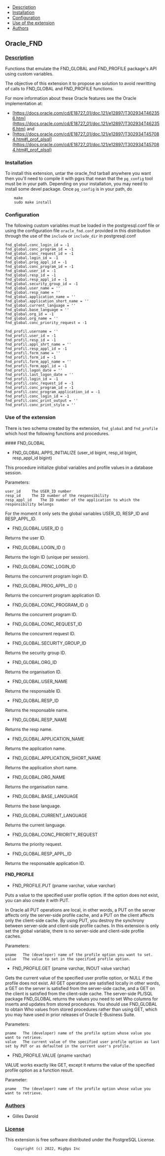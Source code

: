 * [Description](#description)
* [Installation](#installation)
* [Configuration](#configuration)
* [Use of the extension](#use-of-the-extension)
* [Authors](#authors)

## Oracle_FND

### [Description](#description)

Functions that emulate the FND_GLOBAL and FND_PROFILE package's API using
custom variables.

The objective of this extension it to propose an solution to avoid rewritting
of calls to FND_GLOBAL and FND_PROFILE functions.

For more information about these Oracle features see the Oracle implementation at:
* [https://docs.oracle.com/cd/E18727_01/doc.121/e12897/T302934T462356.htm](https://docs.oracle.com/cd/E18727_01/doc.121/e12897/T302934T462356.htm) and
* [https://docs.oracle.com/cd/E18727_01/doc.121/e12897/T302934T457084.htm#I_prof_plsql](https://docs.oracle.com/cd/E18727_01/doc.121/e12897/T302934T457084.htm#I_prof_plsql)


### Installation

To install this extension, untar the oracle_fnd tarball anywhere you want then
you'll need to compile it with pgxs that mean that the `pg_config` tool must be
in your path.  Depending on your installation, you may need to install some devel
package. Once `pg_config` is in your path, do

        make
        sudo make install

### Configuration

The following custom variables must be loaded in the postgresql.conf file or using
the configuration file `oracle_fnd.conf` provided in this distribution through the
use of the `include` or `include_dir` in postgresql.conf

```
fnd_global.conc_login_id = -1
fnd_global.conc_program_id = -1
fnd_global.conc_request_id = -1
fnd_global.login_id = -1
fnd_global.prog_appl_id = -1
fnd_global.conc_program_id = -1
fnd_global.user_id = -1
fnd_global.resp_id = -1
fnd_global.resp_appl_id = -1
fnd_global.security_group_id = -1
fnd_global.user_name = ''
fnd_global.resp_name = ''
fnd_global.application_name = ''
fnd_global.application_short_name = ''
fnd_global.current_language = ''
fnd_global.base_language = ''
fnd_global.org_id = -1
fnd_global.org_name = ''
fnd_global.conc_priority_request = -1

fnd_profil.username = ''
fnd_profil.user_id = -1
fnd_profil.resp_id = -1
fnd_profil.appl_shrt_name = ''
fnd_profil.resp_appl_id = -1
fnd_profil.form_name = ''
fnd_profil.form_id = -1
fnd_profil.form_appl_name = ''
fnd_profil.form_appl_id = -1
fnd_profil.logon_date = ''
fnd_profil.last_logon_date = ''
fnd_profil.login_id = -1
fnd_profil.conc_request_id = -1
fnd_profil.conc_program_id = -1
fnd_profil.conc_program_application_id = -1
fnd_profil.conc_login_id = -1
fnd_profil.conc_print_output = ''
fnd_profil.conc_print_style = ''
```

### Use of the extension

There is two schema created by the extension, `fnd_global` and `fnd_profile` which host the following functions and procedures.

#### FND_GLOBAL

* FND_GLOBAL.APPS_INITIALIZE (user_id bigint, resp_id bigint, resp_appl_id bigint)

This procedure initialize global variables and profile values in a database session.

Parameters:

	user_id 	The USER_ID number
	resp_id 	The ID number of the responsibility
	resp_appl_id 	The ID number of the application to which the responsibility belongs

For the moment it only sets the global variables USER_ID, RESP_ID and RESP_APPL_ID.

* FND_GLOBAL.USER_ID ()

Returns the user ID.

* FND_GLOBAL.LOGIN_ID ()

Returns the login ID (unique per session).

* FND_GLOBAL.CONC_LOGIN_ID

Returns the concurrent program login ID.

* FND_GLOBAL.PROG_APPL_ID ()

Returns the concurrent program application ID.

* FND_GLOBAL.CONC_PROGRAM_ID ()

Returns the concurrent program ID.

* FND_GLOBAL.CONC_REQUEST_ID

Returns the concurrent request ID.

* FND_GLOBAL.SECURITY_GROUP_ID

Returns the security group ID.

* FND_GLOBAL.ORG_ID

Returns the organisation ID.

* FND_GLOBAL.USER_NAME

Returns the responsable ID.

* FND_GLOBAL.RESP_ID

Returns the responsable name.

* FND_GLOBAL.RESP_NAME

Returns the resp name.

* FND_GLOBAL.APPLICATION_NAME

Returns the application name.

* FND_GLOBAL.APPLICATION_SHORT_NAME

Returns the application short name.

* FND_GLOBAL.ORG_NAME

Returns the organisation name.

* FND_GLOBAL.BASE_LANGUAGE

Returns the base language.

* FND_GLOBAL.CURRENT_LANGUAGE

Returns the current language.

* FND_GLOBAL.CONC_PRIORITY_REQUEST

Returns the priority request.

* FND_GLOBAL.RESP_APPL_ID

Returns the responsable application ID.

#### FND_PROFILE

* FND_PROFILE.PUT (pname varchar, value varchar)

Puts a value to the specified user profile option. If the option does not exist,
you can also create it with PUT.

In Oracle all PUT operations are local, in other words, a PUT on the server affects only
the server-side profile cache, and a PUT on the client affects only the client-side cache.
By using PUT, you destroy the synchrony between server-side and client-side profile caches.
In this extension is only set the global variable, there is no server-side and client-side
profile caches.

Parameters:

	pname 	The (developer) name of the profile option you want to set.
	value 	The value to set in the specified profile option.

* FND_PROFILE.GET (pname varchar, INOUT value varchar)

Gets the current value of the specified user profile option, or NULL
if the profile does not exist. All GET operations are satisfied locally
in other words, a GET on the server is satisfied from the server-side
cache, and a GET on the client is satisfied from the client-side cache.
The server-side PL/SQL package FND_GLOBAL returns the values you need to
set Who columns for inserts and updates from stored procedures. You should
use FND_GLOBAL to obtain Who values from stored procedures rather than
using GET, which you may have used in prior releases of Oracle E-Business
Suite.

Parameters:

	pname 	The (developer) name of the profile option whose value you want to retrieve.
	value 	The current value of the specified user profile option as last set by PUT or as defaulted in the current user's profile.

* FND_PROFILE.VALUE (pname varchar)

VALUE works exactly like GET, except it returns the value of the specified
profile option as a function result.

Parameter:

	pname 	The (developer) name of the profile option whose value you want to retrieve.


### [Authors](#authors)

* Gilles Darold

### [License](#license)

This extension is free software distributed under the PostgreSQL License.

        Copyright (c) 2022, MigOps Inc

